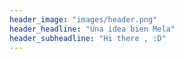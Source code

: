 ```yaml
---
header_image: "images/header.png"
header_headline: "Una idea bien Mela"
header_subheadline: "Hi there , :D"
---
```

